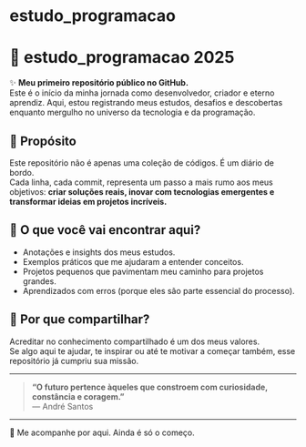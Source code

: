 # estudo_programacao

# 📘 estudo_programacao 2025

✨ **Meu primeiro repositório público no GitHub.**  
Este é o início da minha jornada como desenvolvedor, criador e eterno aprendiz. Aqui, estou registrando meus estudos, desafios e descobertas enquanto mergulho no universo da tecnologia e da programação.

## 🚀 Propósito
Este repositório não é apenas uma coleção de códigos. É um diário de bordo.  
Cada linha, cada commit, representa um passo a mais rumo aos meus objetivos: **criar soluções reais, inovar com tecnologias emergentes e transformar ideias em projetos incríveis.**

## 🧠 O que você vai encontrar aqui?
- Anotações e insights dos meus estudos.
- Exemplos práticos que me ajudaram a entender conceitos.
- Projetos pequenos que pavimentam meu caminho para projetos grandes.
- Aprendizados com erros (porque eles são parte essencial do processo).

## 🙌 Por que compartilhar?
Acreditar no conhecimento compartilhado é um dos meus valores.  
Se algo aqui te ajudar, te inspirar ou até te motivar a começar também, esse repositório já cumpriu sua missão.

---

> **“O futuro pertence àqueles que constroem com curiosidade, constância e coragem.”**  
> — André Santos

---

📍 Me acompanhe por aqui. Ainda é só o começo.